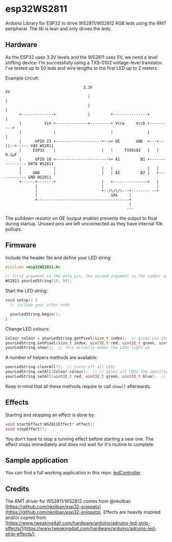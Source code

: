 # esp32WS2811

Arduino Library for ESP32 to drive WS2811/WS2812 RGB leds using the RMT peripheral. The lib is lean and only drives the leds.

## Hardware

As the ESP32 uses 3.3V levels and the WS2811 uses 5V, we need a level shifting device.
I'm successfully using a TXS-0102 voltage-level translator. I've tested up to 50 leds and 
wire lengths to the first LED up to 2 meters.

Example circuit:

```
                                  3.3V                                  5V
                                    |                                    |
                                    |                                    |
      +--------------+              |         +---------------+          |
      |          Vin +--------------+---------+ Vcca     Vccb +----------+
      |              |                        |               |          |
      |      GPIO 23 +--------------------+-->+ OE       GND  +---+--||--+----- Vdd WS2811
      |     ESP32    |                    |   |     TXS0102   |   |  0.1µF
      |      GPIO 18 +----------------------->+ A1         B1 +---------------- DATA WS2811
      |              |                    |   |               |   |
      |     GND      |                    |   | A2         B2 |   +------------ GND WS2811
      +------+-------+                    |   +---------------+   |
             |                            |                       |
             |                            +--/\/\/\---+-------- --+
             |                                10k     |
             +----------------------------------------+
                                                      |
                                                     ---
```

The pulldown resistor on OE (output enable) prevents the output
to float during startup.
Unused pins are left unconnected as they have internal 10k pullups.

## Firmware

Include the header file and define your LED string:

```C++
#include <esp32WS2811.h>

// first argument is the data pin, the second argument is the number of LEDs
WS2811 yourLedString(18, 50);
```

Start the LED string:

```C++
void setup() {
  // include your other code

  yourLedString.begin();
}
```

Change LED colours:

```C++
Colour colour = yourLedString.getPixel(size_t index);  // gives you the Colour of the led on index.
yourLedString.setPixel(size_t index, uint32_t red, uint32_t green, uint32_t blue);
yourLedString.show();  // this actually makes the LEDs light up
```

A number of helpers methods are available:

```C++
yourLedString.clearAll();  // turns off all LEDs
yourLedString.setAll(Colour colour);  // // gives all LEDs the specified colour
yourLedString.setAll(uint32_t red, uint32_t green, uint32_t blue);  // gives all LEDs the specified colour
```

Keep in mind that all these methods require to call `show()` afterwards.

## Effects

Starting and stopping an effect is done by:

```C++
void startEffect(WS2811Effect* effect);
void stopEffect();
```

You don't have to stop a running effect before starting a new one. The effect stops immediately and does not wait for it's routine to complete.

## Sample application

You can find a full working application in this repo: [ledController](https://github.com/bertmelis/ledController)

## Credits

The RMT driver for WS2811/WS2812 comes from @nkolban [https://github.com/nkolban/esp32-snippets](https://github.com/nkolban/esp32-snippets).
Effects are heavily inspired and/or copied from [https://www.tweaking4all.com/hardware/arduino/adruino-led-strip-effects/](https://www.tweaking4all.com/hardware/arduino/adruino-led-strip-effects/)
